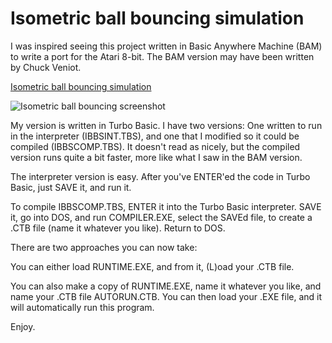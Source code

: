 # Isometric ball bouncing simulation

I was inspired seeing this project written in Basic Anywhere Machine (BAM) to write a port for the Atari 8-bit. The BAM version
may have been written by Chuck Veniot.

[Isometric ball bouncing simulation](https://basicanywheremachine-news.blogspot.com/2025/03/isometric-bouncing-ball-sim.html)

![Isometric ball bouncing screenshot](https://github.com/user-attachments/assets/87d19767-3673-4e80-aa1e-4cf4a0aaa3fe)

My version is written in Turbo Basic. I have two versions: One written to run in the interpreter (IBBSINT.TBS), and one that
I modified so it could be compiled (IBBSCOMP.TBS). It doesn't read as nicely, but the compiled version runs quite a bit
faster, more like what I saw in the BAM version.

The interpreter version is easy. After you've ENTER'ed the code in Turbo Basic, just SAVE it, and run it.

To compile IBBSCOMP.TBS, ENTER it into the Turbo Basic interpreter. SAVE it, go into DOS, and run COMPILER.EXE, select the
SAVEd file, to create a .CTB file (name it whatever you like). Return to DOS.

There are two approaches you can now take:

You can either load RUNTIME.EXE, and from it, (L)oad your .CTB file.

You can also make a copy of RUNTIME.EXE, name it whatever you like, and name your .CTB file AUTORUN.CTB. You can then
load your .EXE file, and it will automatically run this program.

Enjoy.
